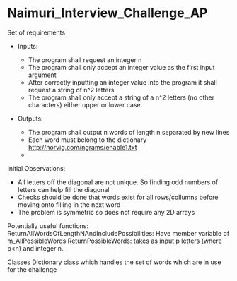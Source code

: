 # Naimuri_Interview_Challenge_AP
Set of requirements
 - Inputs:
	- The program shall request an integer n
	- The program shall only accept an integer value as the first input argument
	- After correctly inputting an integer value into the program it shall request a string of n^2 letters
	- The program shall only accept a string of a n^2 letters (no other characters) either upper or lower case.

- Outputs:
	- The program shall output n words of length n separated by new lines
	- Each word must belong to the dictionary http://norvig.com/ngrams/enable1.txt
	- 
Initial Observations:
- All letters off the diagonal are not unique. So finding odd numbers of letters can help fill the diagonal
- Checks should be done that words exist for all rows/collumns before moving onto filling in the next word
- The problem is symmetric so does not require any 2D arrays

Potentially useful functions:
ReturnAllWordsOfLengthNAndIncludePossibilities: Have member variable of m_AllPossibleWords
ReturnPossibleWords: takes as input p letters (where p<n) and integer n.


Classes
Dictionary class which handles the set of words which are in use for the challenge

